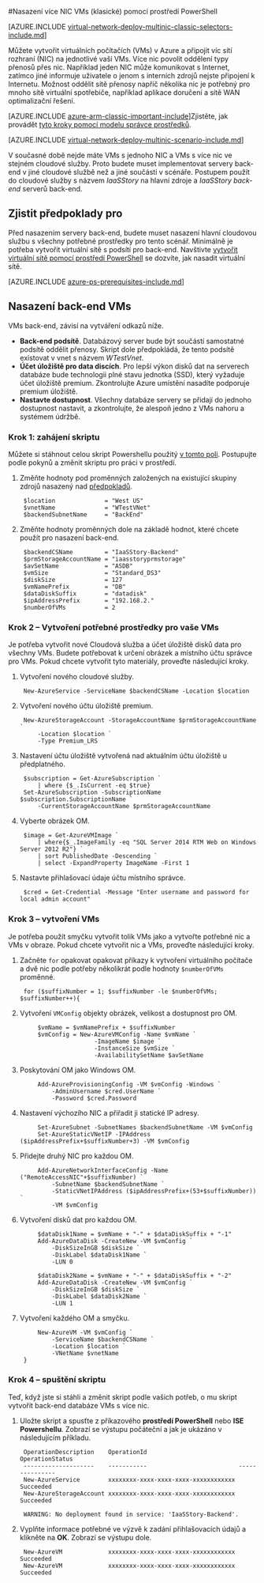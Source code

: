 <properties
   pageTitle="Nasazení VMs NIC více pomocí Powershellu v modelu klasické nasazení | Microsoft Azure"
   description="Naučte se nasadit VMs NIC více pomocí Powershellu v modelu klasické nasazení"
   services="virtual-network"
   documentationCenter="na"
   authors="jimdial"
   manager="carmonm"
   editor=""
   tags="azure-service-management"
/>
<tags  
   ms.service="virtual-network"
   ms.devlang="na"
   ms.topic="article"
   ms.tgt_pltfrm="na"
   ms.workload="infrastructure-services"
   ms.date="02/02/2016"
   ms.author="jdial" />

#<a name="deploy-multi-nic-vms-classic-using-powershell"></a>Nasazení více NIC VMs (klasické) pomocí prostředí PowerShell

[AZURE.INCLUDE [virtual-network-deploy-multinic-classic-selectors-include.md](../../includes/virtual-network-deploy-multinic-classic-selectors-include.md)]

Můžete vytvořit virtuálních počítačích (VMs) v Azure a připojit víc sítí rozhraní (NIC) na jednotlivé vaší VMs. Více nic povolit oddělení typy přenosů přes nic. Například jeden NIC může komunikovat s Internet, zatímco jiné informuje uživatele o jenom s interních zdrojů nejste připojení k Internetu. Možnost oddělit sítě přenosy napříč několika nic je potřebný pro mnoho sítě virtuální spotřebiče, například aplikace doručení a sítě WAN optimalizační řešení.

[AZURE.INCLUDE [azure-arm-classic-important-include](../../includes/learn-about-deployment-models-classic-include.md)]Zjistěte, jak provádět [tyto kroky pomocí modelu správce prostředků](virtual-network-deploy-multinic-arm-ps.md).

[AZURE.INCLUDE [virtual-network-deploy-multinic-scenario-include.md](../../includes/virtual-network-deploy-multinic-scenario-include.md)]

V současné době nejde máte VMs s jednoho NIC a VMs s více nic ve stejném cloudové služby. Proto budete muset implementovat servery back-end v jiné cloudové službě než a jiné součásti v scénáře. Postupem použít do cloudové služby s názvem *IaaSStory* na hlavní zdroje a *IaaSStory back-end* serverů back-end.

## <a name="prerequisites"></a>Zjistit předpoklady pro

Před nasazením servery back-end, budete muset nasazení hlavní cloudovou službu s všechny potřebné prostředky pro tento scénář. Minimálně je potřeba vytvořit virtuální sítě s podsítí pro back-end. Navštivte [vytvořit virtuální sítě pomocí prostředí PowerShell](virtual-networks-create-vnet-classic-netcfg-ps.md) se dozvíte, jak nasadit virtuální sítě.

[AZURE.INCLUDE [azure-ps-prerequisites-include.md](../../includes/azure-ps-prerequisites-include.md)]

## <a name="deploy-the-back-end-vms"></a>Nasazení back-end VMs

VMs back-end, závisí na vytváření odkazů níže.

- **Back-end podsítě**. Databázový server bude být součástí samostatné podsítě oddělit přenosy. Skript dole předpokládá, že tento podsítě existovat v vnet s názvem *WTestVnet*.
- **Účet úložiště pro data discích**. Pro lepší výkon disků dat na serverech databáze bude technologii plné stavu jednotka (SSD), který vyžaduje účet úložiště premium. Zkontrolujte Azure umístění nasadíte podporuje premium úložiště.
- **Nastavte dostupnost**. Všechny databáze servery se přidají do jednoho dostupnost nastavit, a zkontrolujte, že alespoň jedno z VMs nahoru a systémem údržbě.

### <a name="step-1---start-your-script"></a>Krok 1: zahájení skriptu

Můžete si stáhnout celou skript Powershellu použitý [v tomto poli](https://raw.githubusercontent.com/Azure/azure-quickstart-templates/master/IaaS-Story/11-MultiNIC/classic/virtual-network-deploy-multinic-classic-ps.ps1). Postupujte podle pokynů a změnit skriptu pro práci v prostředí.

1. Změňte hodnoty pod proměnných založených na existující skupiny zdrojů nasazený nad [předpokladů](#Prerequisites).

        $location              = "West US"
        $vnetName              = "WTestVNet"
        $backendSubnetName     = "BackEnd"

2. Změňte hodnoty proměnných dole na základě hodnot, které chcete použít pro nasazení back-end.

        $backendCSName         = "IaaSStory-Backend"
        $prmStorageAccountName = "iaasstoryprmstorage"
        $avSetName             = "ASDB"
        $vmSize                = "Standard_DS3"
        $diskSize              = 127
        $vmNamePrefix          = "DB"
        $dataDiskSuffix        = "datadisk"
        $ipAddressPrefix       = "192.168.2."
        $numberOfVMs           = 2

### <a name="step-2---create-necessary-resources-for-your-vms"></a>Krok 2 – Vytvoření potřebné prostředky pro vaše VMs

Je potřeba vytvořit nové Cloudová služba a účet úložiště disků data pro všechny VMs. Budete potřebovat k určení obrázek a místního účtu správce pro VMs. Pokud chcete vytvořit tyto materiály, proveďte následující kroky.

1. Vytvoření nového cloudové služby.

        New-AzureService -ServiceName $backendCSName -Location $location

2. Vytvoření nového účtu úložiště premium.

        New-AzureStorageAccount -StorageAccountName $prmStorageAccountName `
            -Location $location `
            -Type Premium_LRS

3. Nastavení účtu úložiště vytvořená nad aktuálním účtu úložiště u předplatného.

        $subscription = Get-AzureSubscription `
            | where {$_.IsCurrent -eq $true}  
        Set-AzureSubscription -SubscriptionName $subscription.SubscriptionName `
            -CurrentStorageAccountName $prmStorageAccountName

4. Vyberte obrázek OM.

        $image = Get-AzureVMImage `
            | where{$_.ImageFamily -eq "SQL Server 2014 RTM Web on Windows Server 2012 R2"} `
            | sort PublishedDate -Descending `
            | select -ExpandProperty ImageName -First 1

5. Nastavte přihlašovací údaje účtu místního správce.

        $cred = Get-Credential -Message "Enter username and password for local admin account"

### <a name="step-3---create-vms"></a>Krok 3 – vytvoření VMs

Je potřeba použít smyčku vytvořit tolik VMs jako a vytvořte potřebné nic a VMs v obraze. Pokud chcete vytvořit nic a VMs, proveďte následující kroky.

1. Začněte `for` opakovat opakovat příkazy k vytvoření virtuálního počítače a dvě nic podle potřeby několikrát podle hodnoty `$numberOfVMs` proměnné.

        for ($suffixNumber = 1; $suffixNumber -le $numberOfVMs; $suffixNumber++){

2. Vytvoření `VMConfig` objekty obrázek, velikost a dostupnost pro OM.

            $vmName = $vmNamePrefix + $suffixNumber
            $vmConfig = New-AzureVMConfig -Name $vmName `
                            -ImageName $image `
                            -InstanceSize $vmSize `
                            -AvailabilitySetName $avSetName  

3. Poskytování OM jako Windows OM.

            Add-AzureProvisioningConfig -VM $vmConfig -Windows `
                -AdminUsername $cred.UserName `
                -Password $cred.Password

4. Nastavení výchozího NIC a přiřadit ji statické IP adresy.

            Set-AzureSubnet -SubnetNames $backendSubnetName -VM $vmConfig
            Set-AzureStaticVNetIP -IPAddress ($ipAddressPrefix+$suffixNumber+3) -VM $vmConfig

5. Přidejte druhý NIC pro každou OM.

            Add-AzureNetworkInterfaceConfig -Name ("RemoteAccessNIC"+$suffixNumber) `
                -SubnetName $backendSubnetName `
                -StaticVNetIPAddress ($ipAddressPrefix+(53+$suffixNumber)) `
                -VM $vmConfig

6. Vytvoření disků dat pro každou OM.

            $dataDisk1Name = $vmName + "-" + $dataDiskSuffix + "-1"    
            Add-AzureDataDisk -CreateNew -VM $vmConfig `
                -DiskSizeInGB $diskSize `
                -DiskLabel $dataDisk1Name `
                -LUN 0       

            $dataDisk2Name = $vmName + "-" + $dataDiskSuffix + "-2"   
            Add-AzureDataDisk -CreateNew -VM $vmConfig `
                -DiskSizeInGB $diskSize `
                -DiskLabel $dataDisk2Name `
                -LUN 1

7. Vytvoření každého OM a smyčku.

            New-AzureVM -VM $vmConfig `
                -ServiceName $backendCSName `
                -Location $location `
                -VNetName $vnetName
        }

### <a name="step-4---run-the-script"></a>Krok 4 – spuštění skriptu

Teď, když jste si stáhli a změnit skript podle vašich potřeb, o mu skript vytvořit back-end databáze VMs s více nic.

1. Uložte skript a spusťte z příkazového **prostředí PowerShell** nebo **ISE Powershellu**. Zobrazí se výstupu počáteční a jak je ukázáno v následujícím příkladu.

        OperationDescription    OperationId                          OperationStatus
        --------------------    -----------                          ---------------
        New-AzureService        xxxxxxxx-xxxx-xxxx-xxxx-xxxxxxxxxxxx Succeeded      
        New-AzureStorageAccount xxxxxxxx-xxxx-xxxx-xxxx-xxxxxxxxxxxx Succeeded      

        WARNING: No deployment found in service: 'IaaSStory-Backend'.

2. Vyplňte informace potřebné ve výzvě k zadání přihlašovacích údajů a klikněte na **OK**. Zobrazí se výstupu dole.

        New-AzureVM             xxxxxxxx-xxxx-xxxx-xxxx-xxxxxxxxxxxx Succeeded
        New-AzureVM             xxxxxxxx-xxxx-xxxx-xxxx-xxxxxxxxxxxx Succeeded
